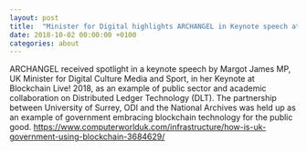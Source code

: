 ```yaml
---
layout: post
title:  "Minister for Digital highlights ARCHANGEL in Keynote speech at Blockchain Live! 2018"
date: 2018-10-02 00:00:00 +0100
categories: about
---
```


ARCHANGEL received spotlight in a keynote speech by Margot James MP, UK Minister for Digital Culture Media and Sport, in her Keynote at Blockchain Live! 2018,  as an example of public sector and academic collaboration on Distributed Ledger Technology (DLT).  The partnership between University of Surrey, ODI and the National Archives was held up as an example of government embracing blockchain technology for the public good. https://www.computerworlduk.com/infrastructure/how-is-uk-government-using-blockchain-3684629/